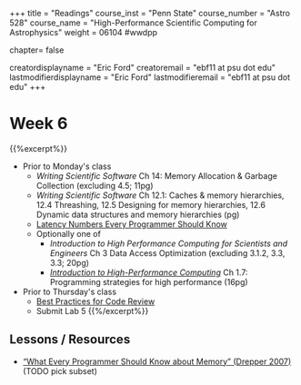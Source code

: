 +++
title = "Readings"
course_inst = "Penn State"
course_number = "Astro 528"
course_name = "High-Performance Scientific Computing for Astrophysics"
weight = 06104  #wwdpp

chapter= false

creatordisplayname = "Eric Ford"
creatoremail = "ebf11 at psu dot edu"
lastmodifierdisplayname = "Eric Ford"
lastmodifieremail = "ebf11 at psu dot edu"
+++


# Week 6
{{%excerpt%}}
- Prior to Monday's class
   + _Writing Scientific Software_ Ch 14: Memory Allocation & Garbage Collection (excluding 4.5; 11pg)
   + _Writing Scientific Software_ Ch 12.1: Caches & memory hierarchies, 12.4 Threashing, 12.5 Designing for memory hierarchies, 12.6 Dynamic data structures and memory hierarchies (pg)
   + [Latency Numbers Every Programmer Should Know](https://people.eecs.berkeley.edu/~rcs/research/interactive_latency.html)
   + Optionally one of
       - _Introduction to High Performance Computing for Scientists and Engineers_ Ch 3 Data Access Optimization (excluding 3.1.2, 3.3, 3.3; 20pg)
       - [_Introduction to High-Performance Computing_](https://bitbucket.org/VictorEijkhout/hpc-book-and-course/raw/56042d49a3375ba15d55e5958e67f87c1b87d37b/EijkhoutIntroToHPC.pdf) Ch 1.7: Programming strategies for high performance (16pg)
- Prior to Thursday's class
  + [Best Practices for Code Review](https://smartbear.com/learn/code-review/best-practices-for-peer-code-review/)
   + Submit Lab 5
{{%/excerpt%}}

## Lessons / Resources
- [“What Every Programmer Should Know about Memory” (Drepper 2007)](http://www.akkadia.org/drepper/cpumemory.pdf) (TODO pick subset)
